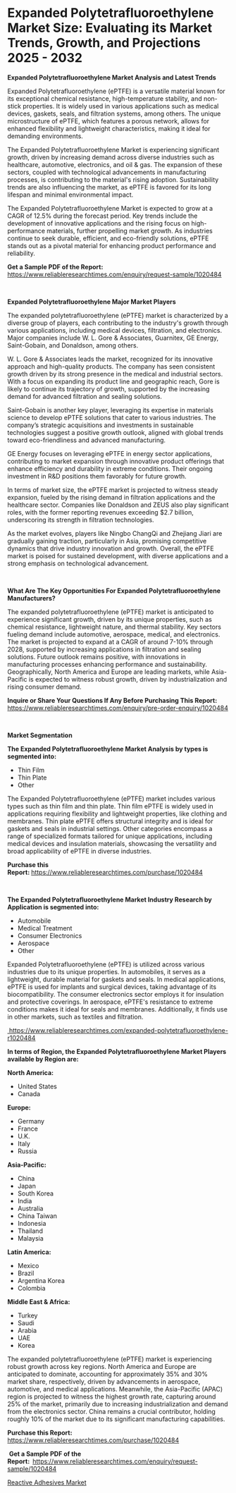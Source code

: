 <p><h1>Expanded Polytetrafluoroethylene Market Size: Evaluating its Market Trends, Growth, and Projections 2025 - 2032</h1></p><p><strong>Expanded Polytetrafluoroethylene Market Analysis and Latest Trends</strong></p>
<p><p>Expanded Polytetrafluoroethylene (ePTFE) is a versatile material known for its exceptional chemical resistance, high-temperature stability, and non-stick properties. It is widely used in various applications such as medical devices, gaskets, seals, and filtration systems, among others. The unique microstructure of ePTFE, which features a porous network, allows for enhanced flexibility and lightweight characteristics, making it ideal for demanding environments.</p><p>The Expanded Polytetrafluoroethylene Market is experiencing significant growth, driven by increasing demand across diverse industries such as healthcare, automotive, electronics, and oil & gas. The expansion of these sectors, coupled with technological advancements in manufacturing processes, is contributing to the material's rising adoption. Sustainability trends are also influencing the market, as ePTFE is favored for its long lifespan and minimal environmental impact.</p><p>The Expanded Polytetrafluoroethylene Market is expected to grow at a CAGR of 12.5% during the forecast period. Key trends include the development of innovative applications and the rising focus on high-performance materials, further propelling market growth. As industries continue to seek durable, efficient, and eco-friendly solutions, ePTFE stands out as a pivotal material for enhancing product performance and reliability.</p></p>
<p><strong>Get a Sample PDF of the Report:&nbsp;</strong> <a href="https://www.reliableresearchtimes.com/enquiry/request-sample/1020484?utm_campaign=2205&utm_medium=2&utm_source=Github&utm_content=ia&utm_term=31032025&utm_id=expanded-polytetrafluoroethylene">https://www.reliableresearchtimes.com/enquiry/request-sample/1020484</a></p>
<p>&nbsp;</p>
<p><strong>Expanded Polytetrafluoroethylene Major Market Players</strong></p>
<p><p>The expanded polytetrafluoroethylene (ePTFE) market is characterized by a diverse group of players, each contributing to the industry's growth through various applications, including medical devices, filtration, and electronics. Major companies include W. L. Gore & Associates, Guarnitex, GE Energy, Saint-Gobain, and Donaldson, among others.</p><p>W. L. Gore & Associates leads the market, recognized for its innovative approach and high-quality products. The company has seen consistent growth driven by its strong presence in the medical and industrial sectors. With a focus on expanding its product line and geographic reach, Gore is likely to continue its trajectory of growth, supported by the increasing demand for advanced filtration and sealing solutions.</p><p>Saint-Gobain is another key player, leveraging its expertise in materials science to develop ePTFE solutions that cater to various industries. The company’s strategic acquisitions and investments in sustainable technologies suggest a positive growth outlook, aligned with global trends toward eco-friendliness and advanced manufacturing.</p><p>GE Energy focuses on leveraging ePTFE in energy sector applications, contributing to market expansion through innovative product offerings that enhance efficiency and durability in extreme conditions. Their ongoing investment in R&D positions them favorably for future growth.</p><p>In terms of market size, the ePTFE market is projected to witness steady expansion, fueled by the rising demand in filtration applications and the healthcare sector. Companies like Donaldson and ZEUS also play significant roles, with the former reporting revenues exceeding $2.7 billion, underscoring its strength in filtration technologies.</p><p>As the market evolves, players like Ningbo ChangQi and Zhejiang Jiari are gradually gaining traction, particularly in Asia, promising competitive dynamics that drive industry innovation and growth. Overall, the ePTFE market is poised for sustained development, with diverse applications and a strong emphasis on technological advancement.</p></p>
<p>&nbsp;</p>
<p><strong>What Are The Key Opportunities For Expanded Polytetrafluoroethylene Manufacturers?</strong></p>
<p><p>The expanded polytetrafluoroethylene (ePTFE) market is anticipated to experience significant growth, driven by its unique properties, such as chemical resistance, lightweight nature, and thermal stability. Key sectors fueling demand include automotive, aerospace, medical, and electronics. The market is projected to expand at a CAGR of around 7-10% through 2028, supported by increasing applications in filtration and sealing solutions. Future outlook remains positive, with innovations in manufacturing processes enhancing performance and sustainability. Geographically, North America and Europe are leading markets, while Asia-Pacific is expected to witness robust growth, driven by industrialization and rising consumer demand.</p></p>
<p><strong>Inquire or Share Your Questions If Any Before Purchasing This Report:</strong> <a href="https://www.reliableresearchtimes.com/enquiry/pre-order-enquiry/1020484?utm_campaign=2205&utm_medium=2&utm_source=Github&utm_content=ia&utm_term=31032025&utm_id=expanded-polytetrafluoroethylene">https://www.reliableresearchtimes.com/enquiry/pre-order-enquiry/1020484</a></p>
<p>&nbsp;</p>
<p><strong>Market Segmentation</strong></p>
<p><strong>The Expanded Polytetrafluoroethylene Market Analysis by types is segmented into:</strong></p>
<p><ul><li>Thin Film</li><li>Thin Plate</li><li>Other</li></ul></p>
<p><p>The Expanded Polytetrafluoroethylene (ePTFE) market includes various types such as thin film and thin plate. Thin film ePTFE is widely used in applications requiring flexibility and lightweight properties, like clothing and membranes. Thin plate ePTFE offers structural integrity and is ideal for gaskets and seals in industrial settings. Other categories encompass a range of specialized formats tailored for unique applications, including medical devices and insulation materials, showcasing the versatility and broad applicability of ePTFE in diverse industries.</p></p>
<p><strong>Purchase this Report:&nbsp;</strong><a href="https://www.reliableresearchtimes.com/purchase/1020484?utm_campaign=2205&utm_medium=2&utm_source=Github&utm_content=ia&utm_term=31032025&utm_id=expanded-polytetrafluoroethylene">https://www.reliableresearchtimes.com/purchase/1020484</a></p>
<p>&nbsp;</p>
<p><strong>The Expanded Polytetrafluoroethylene Market Industry Research by Application is segmented into:</strong></p>
<p><ul><li>Automobile</li><li>Medical Treatment</li><li>Consumer Electronics</li><li>Aerospace</li><li>Other</li></ul></p>
<p><p>Expanded Polytetrafluoroethylene (ePTFE) is utilized across various industries due to its unique properties. In automobiles, it serves as a lightweight, durable material for gaskets and seals. In medical applications, ePTFE is used for implants and surgical devices, taking advantage of its biocompatibility. The consumer electronics sector employs it for insulation and protective coverings. In aerospace, ePTFE's resistance to extreme conditions makes it ideal for seals and membranes. Additionally, it finds use in other markets, such as textiles and filtration.</p></p>
<p><a href="https://www.reliableresearchtimes.com/expanded-polytetrafluoroethylene-r1020484?utm_campaign=2205&utm_medium=2&utm_source=Github&utm_content=ia&utm_term=31032025&utm_id=expanded-polytetrafluoroethylene">&nbsp;https://www.reliableresearchtimes.com/expanded-polytetrafluoroethylene-r1020484</a></p>
<p><strong>In terms of Region, the Expanded Polytetrafluoroethylene Market Players available by Region are:</strong></p>
<p>
    <p> <strong> North America: </strong>
        <ul>
            <li>United States</li>
            <li>Canada</li>
        </ul>
        </p> 
    <p> <strong> Europe: </strong>
        <ul>
            <li>Germany</li>
            <li>France</li>
            <li>U.K.</li>
            <li>Italy</li>
            <li>Russia</li>
        </ul>
        </p> 
    <p> <strong> Asia-Pacific: </strong>
        <ul>
            <li>China</li>
            <li>Japan</li>
            <li>South Korea</li>
            <li>India</li>
            <li>Australia</li>
            <li>China Taiwan</li>
            <li>Indonesia</li>
            <li>Thailand</li>
            <li>Malaysia</li>
        </ul>
        </p> 
    <p> <strong> Latin America: </strong>
        <ul>
            <li>Mexico</li>
            <li>Brazil</li>
            <li>Argentina Korea</li>
            <li>Colombia</li>
        </ul>
        </p> 
    <p> <strong> Middle East & Africa: </strong>
        <ul>
            <li>Turkey</li>
            <li>Saudi</li>
            <li>Arabia</li>
            <li>UAE</li>
            <li>Korea</li>
        </ul>
    </p>
    </p>
<p><p>The expanded polytetrafluoroethylene (ePTFE) market is experiencing robust growth across key regions. North America and Europe are anticipated to dominate, accounting for approximately 35% and 30% market share, respectively, driven by advancements in aerospace, automotive, and medical applications. Meanwhile, the Asia-Pacific (APAC) region is projected to witness the highest growth rate, capturing around 25% of the market, primarily due to increasing industrialization and demand from the electronics sector. China remains a crucial contributor, holding roughly 10% of the market due to its significant manufacturing capabilities.</p></p>
<p><strong>Purchase this Report: </strong><a href="https://www.reliableresearchtimes.com/purchase/1020484?utm_campaign=2205&utm_medium=2&utm_source=Github&utm_content=ia&utm_term=31032025&utm_id=expanded-polytetrafluoroethylene">https://www.reliableresearchtimes.com/purchase/1020484</a></p>
<p>&nbsp;<strong>Get a Sample PDF of the Report:&nbsp;&nbsp;</strong><a href="https://www.reliableresearchtimes.com/enquiry/request-sample/1020484?utm_campaign=2205&utm_medium=2&utm_source=Github&utm_content=ia&utm_term=31032025&utm_id=expanded-polytetrafluoroethylene">https://www.reliableresearchtimes.com/enquiry/request-sample/1020484</a></p>
<p><strong></strong></p>
<p><p><a href="https://github.com/SanjidaKhan901/Market-Research-Report-List-2/blob/main/reactive-adhesives-market.md?utm_campaign=2205&utm_medium=2&utm_source=Github&utm_content=ia&utm_term=31032025&utm_id=expanded-polytetrafluoroethylene">Reactive Adhesives Market</a></p></p>